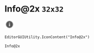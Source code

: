 # Info@2x `32x32`
<img src="/img/Info.png" width=32 height=32>

``` CSharp
EditorGUIUtility.IconContent("Info@2x")
```
```
Info@2x
```
